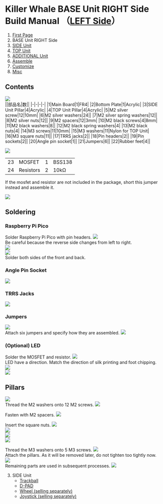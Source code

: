 # Killer Whale BASE Unit RIGHT Side Build Manual （[LEFT Side](../leftside/2_BASE.md)）

1. [First Page](../README_EN.md)
2. BASE Unit RIGHT Side
3. [SIDE Unit](../rightside/3_SIDE_TRACKBALL.md)
4. [TOP Unit](../rightside/4_TOP.md)
5. [ADDITIONAL Unit](../rightside/5_ADD.md)
6. [Assemble](../rightside/6_ASSEMBLE.md)
7. [Customize](../rightside/7_CUSTOM.md)
8. [Misc](../rightside/8_MISC.md)

## Contents
![](../img/base/IMG_4724.jpg)      
||部品名|数||
|-|-|-|-|
|1|Main Board|1|FR4|
|2|Bottom Plate|1|Acrylic|
|3|SIDE Unit Pillar|4|Acrylic|
|4|TOP Unit Pillar|4|Acrylic|
|5|M2 silver screw|12|10mm|
|6|M2 silver washers|24||
|7|M2 silver spring washers|12||
|8|M2 silver nuts|12||
|9|M2 spacers|12|3mm|
|10|M2 black screws|4|8mm|
|11|M2 black washers|8||
|12|M2 black spring washers|4|
|13|M2 black nuts|4|
|14|M3 screws|11|10mm|
|15|M3 washers|11|Nylon for TOP Unit|
|16|M3 square nuts|11||
|17|TRRS jacks|2||
|18|Pin headers|2||
|19|Pin sockets|2||
|20|Angle pin socket|1||
|21|Jumpers|6||
|22|Rubber feet|4||

![](../img/base/IMG_7080.jpg)    

<table>
    <tr>
      <td>23</td>
      <td>MOSFET</td>
      <td>1</td>
      <td>BSS138</td>
    </tr>
    <tr>
      <td>24</td>
      <td>Resistors</td>
      <td>2</td>
      <td>10kΩ</td>
    </tr>
 </table>

  If the mosfet and resistor are not included in the package, short this jumper instead and assemble it.
 
![](../img/base/IMG_4739J.jpg)  

## Soldering
### Raspberry Pi Pico
Solder Raspberry Pi Pico with pin headers.
![](../img/base/IMG_6022.jpg)  
Be careful because the reverse side changes from left to right.  
![](../img/base/IMG_4744.jpg)    
![](../img/base/IMG_4750.jpg)    
Solder both sides of the front and back. 

### Angle Pin Socket
![](../img/base/IMG_4767.jpg)    

### TRRS Jacks
![ ](../img/base/IMG_4770.jpg)    

### Jumpers
![](../img/base/IMG_4792.jpg)     
Attach six jumpers and specify how they are assembled.
![](../img/base/IMG_6117.jpg)    

### (Optional) LED
Solder the MOSFET and resistor.
![](../img/base/IMG_4811.jpg)  
LED have a direction. Match the direction of silk printing and foot chipping.     
![](../img/base/IMG_4820.jpg)    
![](../img/base/IMG_6133.jpg)    


## Pillars

![](../img/base/IMG_4845.jpg)    
Thread the M2 washers onto 12 M2 screws.
![](../img/base/IMG_4848.jpg)    
  
Fasten with M2 spacers.
![](../img/base/IMG_4856.jpg)    

Insert the square nuts.
![](../img/base/IMG_4861.jpg)    
![](../img/base/IMG_4862.jpg)     
![](../img/base/IMG_4864.jpg)    
![](../img/base/IMG_4874.jpg)    


Thread the M3 washers onto 5 M3 screws. 
![](../img/base/IMG_4879.jpg)     
Attach the pillars. As it will be removed later, do not tighten too tightly now.
![](../img/base/IMG_4891.jpg)    
Remaining parts are used in subsequent processes.
![](../img/base/IMG_4910.jpg)    

3. SIDE Unit
   - [Trackball](../rightside/3_SIDE_TRACKBALL.md)
   - [D-PAD](../rightside/3_SIDE_DPAD.md)
   - [Wheel (selling separately)](../rightside/3_SIDE_WHEEL.md)
   - [Joystick (selling separately)](../rightside/3_SIDE_JOYSTICK.md)
